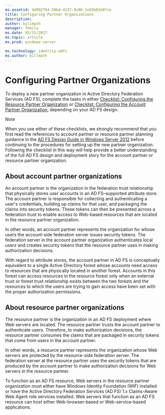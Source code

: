 ```yaml
---
ms.assetid: 4d002764-58b4-4137-9c86-1e55b02e07ce
title: Configuring Partner Organizations
description:
author: billmath
manager: femila
ms.date: 05/31/2017
ms.topic: article
ms.prod: windows-server

ms.technology: identity-adfs
ms.author: billmath
---
```


# Configuring Partner Organizations

To deploy a new partner organization in Active Directory Federation Services \(AD FS\), complete the tasks in either [Checklist: Configuring the Resource Partner Organization](Checklist--Configuring-the-Resource-Partner-Organization.md) or [Checklist: Configuring the Account Partner Organization](Checklist--Configuring-the-Account-Partner-Organization.md), depending on your AD FS design.  
  
> [!NOTE]  
> When you use either of these checklists, we strongly recommend that you first read the references to account partner or resource partner planning guidance in the [AD FS Design Guide in Windows Server 2012](https://technet.microsoft.com/library/dd807036.aspx) before continuing to the procedures for setting up the new partner organization. Following the checklist in this way will help provide a better understanding of the full AD FS design and deployment story for the account partner or resource partner organization.  
  
## About account partner organizations  
An account partner is the organization in the federation trust relationship that physically stores user accounts in an AD FS–supported attribute store. The account partner is responsible for collecting and authenticating a user's credentials, building up claims for that user, and packaging the claims into security tokens. These tokens can then be presented across a federation trust to enable access to Web\-based resources that are located in the resource partner organization.  
  
In other words, an account partner represents the organization for whose users the account\-side federation server issues security tokens. The federation server in the account partner organization authenticates local users and creates security tokens that the resource partner uses in making authorization decisions.  
  
With regard to attribute stores, the account partner in AD FS is conceptually equivalent to a single Active Directory forest whose accounts need access to resources that are physically located in another forest. Accounts in this forest can access resources in the resource forest only when an external trust or forest trust relationship exists between the two forests and the resources to which the users are trying to gain access have been set with the proper authorization permissions.  
  
## About resource partner organizations  
The resource partner is the organization in an AD FS deployment where Web servers are located. The resource partner trusts the account partner to authenticate users. Therefore, to make authorization decisions, the resource partner consumes the claims that are packaged in security tokens that come from users in the account partner.  
  
In other words, a resource partner represents the organization whose Web servers are protected by the resource\-side federation server. The federation server at the resource partner uses the security tokens that are produced by the account partner to make authorization decisions for Web servers in the resource partner.  
  
To function as an AD FS resource, Web servers in the resource partner organization must either have Windows Identity Foundation \(WIF\) installed or have the Active Directory Federation Services \(AD FS\) 1.x Claims\-Aware Web Agent role services installed. Web servers that function as an AD FS resource can host either Web\-browser\-based or Web\-service\-based applications.  
